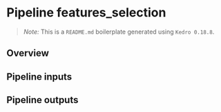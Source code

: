 # Pipeline features_selection

> *Note:* This is a `README.md` boilerplate generated using `Kedro 0.18.8`.

## Overview

<!---
Please describe your modular pipeline here.
-->

## Pipeline inputs

<!---
The list of pipeline inputs.
-->

## Pipeline outputs

<!---
The list of pipeline outputs.
-->
